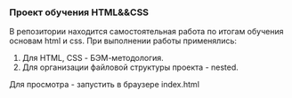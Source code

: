 ### Проект обучения HTML&&CSS
В репозитории находится самостоятельная работа по итогам обучения основам html и css.
При выполнении работы применялись:
1. Для HTML, CSS - БЭМ-методология.
2. Для организации файловой структуры проекта - nested.

Для просмотра - запустить в браузере index.html
